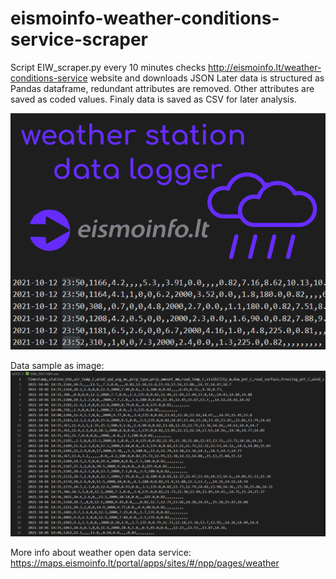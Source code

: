 # eismoinfo-weather-conditions-service-scraper
 Script EIW_scraper.py every 10 minutes checks http://eismoinfo.lt/weather-conditions-service website and downloads JSON 
 Later data is structured as Pandas dataframe, redundant attributes are removed. Other attributes are saved as coded values. 
 Finaly data is saved as CSV for later analysis.

<img src="/images/thumbnail.png" width="600"/>

Data sample as image:
<img src="/images/datasample.PNG" width="600"/>

More info about weather open data service: https://maps.eismoinfo.lt/portal/apps/sites/#/npp/pages/weather
